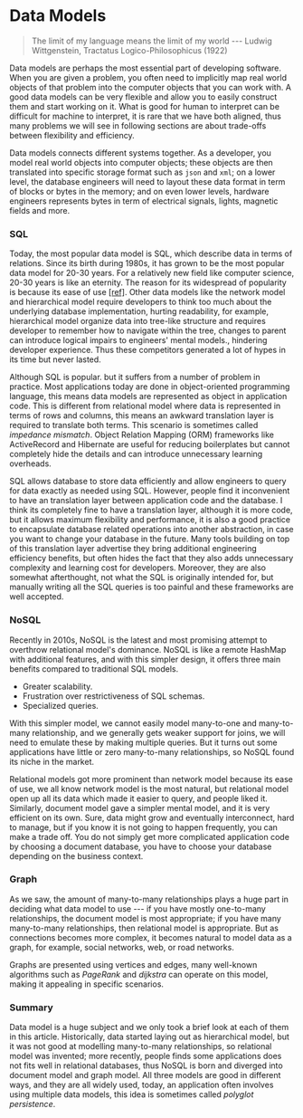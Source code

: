 # Data Models

> The limit of my language means the limit of my world --- Ludwig Wittgenstein, Tractatus Logico-Philosophicus (1922)

Data models are perhaps the most essential part of developing software. When you are given a problem, you often need to implicitly map real world objects of that problem into the computer objects that you can work with. A good data models can be very flexible and allow you to easily construct them and start working on it. What is good for human to interpret can be difficult for machine to interpret, it is rare that we have both aligned, thus many problems we will see in following sections are about trade-offs between flexibility and efficiency.

Data models connects different systems together. As a developer, you model real world objects into computer objects; these objects are then translated into specific storage format such as `json` and `xml`; on a lower level, the database engineers will need to layout these data format in term of blocks or bytes in the memory; and on even lower levels, hardware engineers represents bytes in term of electrical signals, lights, magnetic fields and more.

### SQL

Today, the most popular data model is SQL, which describe data in terms of relations. Since its birth during 1980s, it has grown to be the most popular data model for 20-30 years. For a relatively new field like computer science, 20-30 years is like an eternity. The reason for its widespread of popularity is because its ease of use [[ref]](https://www.seas.upenn.edu/~zives/03f/cis550/codd.pdf). Other data models like the network model and hierarchical model require developers to think too much about the underlying database implementation, hurting readability, for example, hierarchical model organize data into tree-like structure and requires developer to remember how to navigate within the tree, changes to parent can introduce logical impairs to engineers' mental models., hindering developer experience. Thus these competitors generated a lot of hypes in its time but never lasted.

Although SQL is popular. but it suffers from a number of problem in practice. Most applications today are done in object-oriented programming language, this means data models are represented as object in application code. This is different from relational model where data is represented in terms of rows and columns, this means an awkward translation layer is required to translate both terms. This scenario is sometimes called *impedance mismatch*. Object Relation Mapping (ORM) frameworks like ActiveRecord and Hibernate are useful for reducing boilerplates but cannot completely hide the details and can introduce unnecessary learning overheads.

SQL allows database to store data efficiently and allow engineers to query for data exactly as needed using SQL. However, people find it inconvenient to have an translation layer between application code and the database. I think its completely fine to have a translation layer, although it is more code, but it allows maximum flexibility and performance, it is also a good practice to encapsulate database related operations into another abstraction, in case you want to change your database in the future. Many tools building on top of this translation layer advertise they bring additional engineering efficiency benefits, but often hides the fact that they also adds unnecessary complexity and learning cost for developers. Moreover, they are also somewhat afterthought, not what the SQL is originally intended for, but manually writing all the SQL queries is too painful and these frameworks are well accepted.

### NoSQL

Recently in 2010s, NoSQL is the latest and most promising attempt to overthrow relational model's dominance. NoSQL is like a remote HashMap with additional features, and with this simpler design, it offers three main benefits compared to traditional SQL models.

- Greater scalability.
- Frustration over restrictiveness of SQL schemas.
- Specialized queries.

With this simpler model, we cannot easily model many-to-one and many-to-many relationship, and we generally gets weaker support for joins, we will need to emulate these by making multiple queries. But it turns out some applications have little or zero many-to-many relationships, so NoSQL found its niche in the market.

Relational models got more prominent than network model because its ease of use, we all know network model is the most natural, but relational model open up all its data which made it easier to query, and people liked it. Similarly, document model gave a simpler mental model, and it is very efficient on its own. Sure, data might grow and eventually interconnect, hard to manage, but if you know it is not going to happen frequently, you can make a trade off. You do not simply get more complicated application code by choosing a document database, you have to choose your database depending on the business context.

### Graph

As we saw, the amount of many-to-many relationships plays a huge part in deciding what data model to use --- if you have mostly one-to-many relationships, the document model is most appropriate; if you have many many-to-many relationships, then relational model is appropriate. But as connections becomes more complex, it becomes natural to model data as a graph, for example, social networks, web, or road networks.

Graphs are presented using vertices and edges, many well-known algorithms such as *PageRank* and *dijkstra* can operate on this model, making it appealing in specific scenarios.

### Summary

Data model is a huge subject and we only took a brief look at each of them in this article. Historically, data started laying out as hierarchical model, but it was not good at modelling many-to-many relationships, so relational model was invented; more recently, people finds some applications does not  fits well in relational databases, thus NoSQL is born and diverged into document model and graph model. All three models are good in different ways, and they are all widely used, today, an application often involves using multiple data models, this idea is sometimes called *polyglot persistence*.


